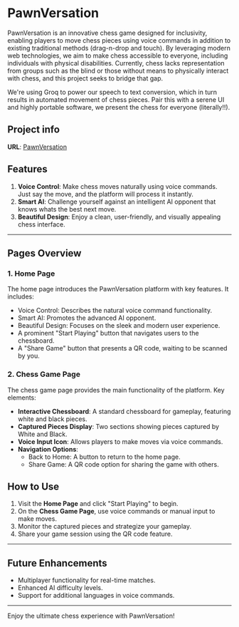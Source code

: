 # PawnVersation

PawnVersation is an innovative chess game designed for inclusivity, enabling players to move chess pieces using voice commands in addition to existing traditional methods (drag-n-drop and touch). By leveraging modern web technologies, we aim to make chess accessible to everyone, including individuals with physical disabilities. Currently, chess lacks representation from groups such as the blind or those without means to physically interact with chess, and this project seeks to bridge that gap.

We're using Groq to power our speech to text conversion, which in turn results in automated movement of chess pieces. Pair this with a serene UI and highly portable software, we present the chess for everyone (literally!!).

## Project info

**URL**: [PawnVersation](https://pawnversation.vercel.app/)

## Features

1. **Voice Control**: Make chess moves naturally using voice commands. Just say the move, and the platform will process it instantly.
2. **Smart AI**: Challenge yourself against an intelligent AI opponent that knows whats the best next move.
3. **Beautiful Design**: Enjoy a clean, user-friendly, and visually appealing chess interface.

---

## Pages Overview

### **1. Home Page**

The home page introduces the PawnVersation platform with key features. It includes:
  - Voice Control: Describes the natural voice command functionality.
  - Smart AI: Promotes the advanced AI opponent.
  - Beautiful Design: Focuses on the sleek and modern user experience.
- A prominent "Start Playing" button that navigates users to the chessboard.
- A "Share Game" button that presents a QR code, waiting to be scanned by you.

### **2. Chess Game Page**

The chess game page provides the main functionality of the platform. Key elements:

- **Interactive Chessboard**: A standard chessboard for gameplay, featuring white and black pieces.
- **Captured Pieces Display**: Two sections showing pieces captured by White and Black.
- **Voice Input Icon**: Allows players to make moves via voice commands.
- **Navigation Options**:
  - Back to Home: A button to return to the home page.
  - Share Game: A QR code option for sharing the game with others.


## How to Use

1. Visit the **Home Page** and click "Start Playing" to begin.
2. On the **Chess Game Page**, use voice commands or manual input to make moves.
3. Monitor the captured pieces and strategize your gameplay.
4. Share your game session using the QR code feature.

---

## Future Enhancements

- Multiplayer functionality for real-time matches.
- Enhanced AI difficulty levels.
- Support for additional languages in voice commands.

---

Enjoy the ultimate chess experience with PawnVersation!

